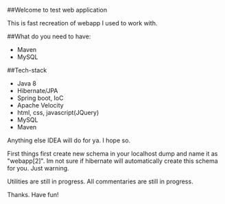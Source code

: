 ##Welcome to test web application

This is fast recreation of webapp I used to work with.

##What do you need to have:
 - Maven
 - MySQL
 
 ##Tech-stack
 - Java 8
 - Hibernate/JPA
 - Spring boot, IoC
 - Apache Velocity
 - html, css, javascript(JQuery)
 - MySQL
 - Maven
 
Anything else IDEA will do for ya. I hope so.

First things first create new schema in your localhost dump and name it as "webapp[2]".
Im not sure if hibernate will automatically create this schema for you. Just warning.

Utilities are still in progress.
All commentaries are still in progress.


Thanks. Have fun!